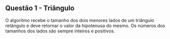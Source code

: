 ## Questão 1 - Triângulo
O algoritmo recebe o tamanho dos dois menores lados de um triângulo retângulo e deve retornar o valor da hipotenusa do mesmo. Os números dos tamanhos dos lados são sempre inteiros e positivos.